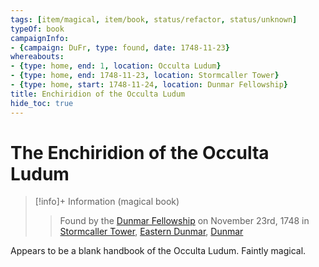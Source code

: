 ```yaml
---
tags: [item/magical, item/book, status/refactor, status/unknown]
typeOf: book
campaignInfo:
- {campaign: DuFr, type: found, date: 1748-11-23}
whereabouts:
- {type: home, end: 1, location: Occulta Ludum}
- {type: home, end: 1748-11-23, location: Stormcaller Tower}
- {type: home, start: 1748-11-24, location: Dunmar Fellowship}
title: Enchiridion of the Occulta Ludum
hide_toc: true
---
```


# The Enchiridion of the Occulta Ludum
>[!info]+ Information
> (magical book)
>> 
>>  Found by the [Dunmar Fellowship](<../../people/pcs/dunmar-fellowship/dunmar-fellowship.md>) on November 23rd, 1748 in [Stormcaller Tower](<../../gazetteer/greater-dunmar/dunmari-basin/stormcaller-tower.md>), [Eastern Dunmar](<../../gazetteer/greater-dunmar/realms/dunmar/eastern-dunmar/eastern-dunmar.md>), [Dunmar](<../../gazetteer/greater-dunmar/realms/dunmar/dunmar.md>) 

Appears to be a blank handbook of the Occulta Ludum. Faintly magical.

